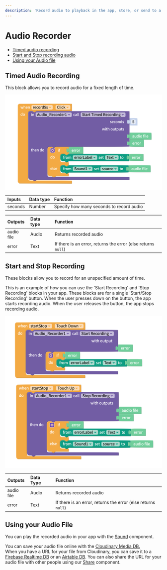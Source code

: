 ```yaml
---
description: 'Record audio to playback in the app, store, or send to a friend'
---
```


# Audio Recorder

* [Timed audio recording](audio-recorder.md#timed-audio-recording)
* [Start and Stop recording audio](audio-recorder.md#start-and-stop-recording)
* [Using your Audio file](audio-recorder.md#using-your-audio-file)

## Timed Audio Recording

This block allows you to record audio for a fixed length of time.

![](.gitbook/assets/audiotimedrecording.png)

| Inputs | Data type | Function |
| :--- | :--- | :--- |
| seconds | Number | Specify how many seconds to record audio |

| Outputs | Data type | Function |
| :--- | :--- | :--- |
| audio file | Audio | Returns recorded audio |
| error | Text | If there is an error, returns the error \(else returns `null`\) |

## Start and Stop Recording

These blocks allow you to record for an unspecified amount of time.

This is an example of how you can use the 'Start Recording' and 'Stop Recording' blocks in your app. These blocks are for a single 'Start/Stop Recording' button. When the user presses down on the button, the app starts recording audio. When the user releases the button, the app stops recording audio.

![](.gitbook/assets/startstoprecording.png)

| Outputs | Data Type | Function |
| :--- | :--- | :--- |
| audio file | Audio | Returns recorded audio |
| error | Text | If there is an error, returns the error \(else returns `null`\) |

## Using your Audio File

You can play the recorded audio in your app with the [Sound](sound.md) component.

You can save your audio file online with the [Cloudinary Media DB.](media-db.md)   
When you have a URL for your file from Cloudinary, you can save it to a [Firebase Realtime DB](realtime-db.md) or an [Airtable DB](spreadsheet.md). You can also share the URL for your audio file with other people using our [Share](share.md) component.

